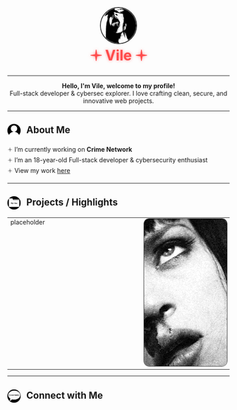 <p align="center">
  <img src="assets/images/circlepfp.png" width="80" height="80" style="border-radius:50%; border:2px solid #333; filter:grayscale(100%);">
  <br>
  <span style="color:#ff4b4b; text-shadow:0 0 6px rgba(255,75,75,0.6); font-weight:bold; font-size:2rem;">🟈 Vile 🟈</span>
</p>

---

<p align="center">
  <strong>Hello, I'm Vile, welcome to my profile!</strong><br>
 Full-stack developer & cybersec explorer. I love crafting clean, secure, and innovative web projects.
</p>

---

## <img src="assets/images/profileicon.png" width="30" height="30" style="vertical-align:middle; margin-right:8px;"> About Me

🟈 I’m currently working on **Crime Network**  
🟈 I’m an 18-year-old Full-stack developer & cybersecurity enthusiast <br>
🟈 View my work [here](https://sshvile.github.io/SSHVile/)

---

## <img src="assets/images/fileicon.png" width="30" height="30" style="vertical-align:middle; margin-right:8px;"> Projects / Highlights

<table>
<tr>
<td valign="top" width="60%">
placeholder
</td>
<td valign="top" width="40%" align="right">
<img src="assets/images/side1.jpg" width="250" style="border-radius:12px; border:1px solid #333;">
</td>
</tr>
</table>



---

## <img src="assets/images/chaticon.png" width="30" height="30" style="vertical-align:middle; margin-right:8px;"> Connect with Me
<p align="center">

</p>

